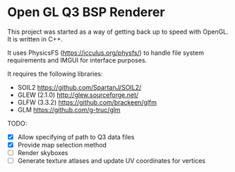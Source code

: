 # Open GL Q3 BSP Renderer

This project was started as a way of getting back up to speed with OpenGL. It 
is written in C++.

It uses PhysicsFS (https://icculus.org/physfs/) to handle file system requirements 
and IMGUI for interface purposes.

It requires the following libraries:

- SOIL2 https://github.com/SpartanJ/SOIL2/
- GLEW (2.1.0) http://glew.sourceforge.net/
- GLFW (3.3.2) https://github.com/brackeen/glfm
- GLM https://github.com/g-truc/glm

TODO:

- [x] Allow specifying of path to Q3 data files
- [x] Provide map selection method
- [ ] Render skyboxes
- [ ] Generate texture atlases and update UV coordinates for vertices
